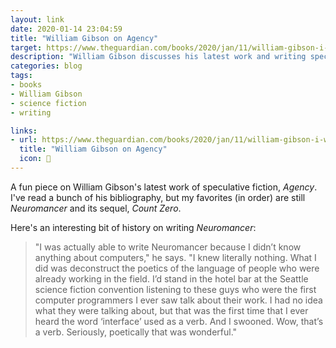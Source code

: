 ```yaml
---
layout: link
date: 2020-01-14 23:04:59
title: "William Gibson on Agency"
target: https://www.theguardian.com/books/2020/jan/11/william-gibson-i-was-losing-a-sense-of-how-weird-the-real-world-was
description: "William Gibson discusses his latest work and writing speculative fiction in the modern era."
categories: blog
tags:
- books
- William Gibson
- science fiction
- writing

links:
- url: https://www.theguardian.com/books/2020/jan/11/william-gibson-i-was-losing-a-sense-of-how-weird-the-real-world-was
  title: "William Gibson on Agency"
  icon: 📖
---
```


A fun piece on William Gibson's latest work of speculative fiction, _Agency_. I've read a bunch of his bibliography, but my favorites (in order) are still _Neuromancer_ and its sequel, _Count Zero_.

Here's an interesting bit of history on writing _Neuromancer_:

> "I was actually able to write Neuromancer because I didn’t know anything about computers," he says. "I knew literally nothing. What I did was deconstruct the poetics of the language of people who were already working in the field. I’d stand in the hotel bar at the Seattle science fiction convention listening to these guys who were the first computer programmers I ever saw talk about their work. I had no idea what they were talking about, but that was the first time that I ever heard the word ‘interface’ used as a verb. And I swooned. Wow, that’s a verb. Seriously, poetically that was wonderful."
